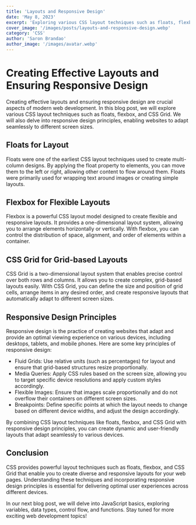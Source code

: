 ```yaml
---
title: 'Layouts and Responsive Design'
date: 'May 8, 2023'
excerpt: 'Exploring various CSS layout techniques such as floats, flexbox, and CSS Grid'
cover_image: '/images/posts/layouts-and-responsive-design.webp'
category: 'CSS'
author: 'Saron Brandao'
author_image: '/images/avatar.webp'
---
```


# Creating Effective Layouts and Ensuring Responsive Design

Creating effective layouts and ensuring responsive design are crucial aspects of modern web development. In this blog post, we will explore various CSS layout techniques such as floats, flexbox, and CSS Grid. We will also delve into responsive design principles, enabling websites to adapt seamlessly to different screen sizes.

## Floats for Layout

Floats were one of the earliest CSS layout techniques used to create multi-column designs. By applying the float property to elements, you can move them to the left or right, allowing other content to flow around them. Floats were primarily used for wrapping text around images or creating simple layouts.

## Flexbox for Flexible Layouts

Flexbox is a powerful CSS layout model designed to create flexible and responsive layouts. It provides a one-dimensional layout system, allowing you to arrange elements horizontally or vertically. With flexbox, you can control the distribution of space, alignment, and order of elements within a container.

## CSS Grid for Grid-based Layouts

CSS Grid is a two-dimensional layout system that enables precise control over both rows and columns. It allows you to create complex, grid-based layouts easily. With CSS Grid, you can define the size and position of grid cells, arrange items in any desired order, and create responsive layouts that automatically adapt to different screen sizes.

## Responsive Design Principles

Responsive design is the practice of creating websites that adapt and provide an optimal viewing experience on various devices, including desktops, tablets, and mobile phones. Here are some key principles of responsive design:

- Fluid Grids: Use relative units (such as percentages) for layout and ensure that grid-based structures resize proportionally.
- Media Queries: Apply CSS rules based on the screen size, allowing you to target specific device resolutions and apply custom styles accordingly.
- Flexible Images: Ensure that images scale proportionally and do not overflow their containers on different screen sizes.
- Breakpoints: Define specific points at which the layout needs to change based on different device widths, and adjust the design accordingly.

By combining CSS layout techniques like floats, flexbox, and CSS Grid with responsive design principles, you can create dynamic and user-friendly layouts that adapt seamlessly to various devices.

## Conclusion

CSS provides powerful layout techniques such as floats, flexbox, and CSS Grid that enable you to create diverse and responsive layouts for your web pages. Understanding these techniques and incorporating responsive design principles is essential for delivering optimal user experiences across different devices.

In our next blog post, we will delve into JavaScript basics, exploring variables, data types, control flow, and functions. Stay tuned for more exciting web development topics!
